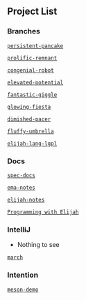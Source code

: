 Project List
-------------

### Branches

[`persistent-pancake`](https://github.com/elijah-team/persistent-pancake)

[`prolific-remnant`](https://github.com/elijah-team/prolific-remnant)

[`congenial-robot`](https://github.com/elijah-team/congenial-robot)

[`elevated-potential`](https://github.com/elijah-team/elevated-potential)



[`fantastic-giggle`](https://github.com/elijah-team/fantastic-giggle)

[`glowing-fiesta`](https://github.com/elijah-team/glowing-fiesta)

[`dimished-pacer`](https://github.com/elijah-team/diminished-pacer)

[`fluffy-umbrella`](https://github.com/elijah-team/fluffy-umbrella)

[`elijah-lang-lgpl`](https://github.com/elijah-team/elijah-lang-lgpl)

### Docs

[`spec-docs`](https://github.com/elijah-team/spec-docs)

[`ema-notes`](https://github.com/elijah-team/ema-notes)

[`elijah-notes`](https://github.com/elijah-team/elijah-notes)

[`Programming with Elijah`](https://github.com/elijah-team/programming-with-elijah)

### IntelliJ

- Nothing to see
  
[`march`](https://github.com/elijah-team/march)

### Intention

[`meson-demo`](https://github.com/elijah-team/meson-demo)


